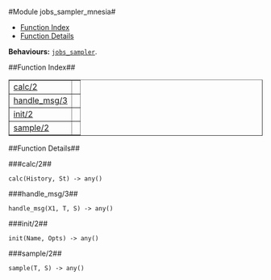 

#Module jobs_sampler_mnesia#
* [Function Index](#index)
* [Function Details](#functions)






__Behaviours:__ [`jobs_sampler`](jobs_sampler.md).<a name="index"></a>

##Function Index##


<table width="100%" border="1" cellspacing="0" cellpadding="2" summary="function index"><tr><td valign="top"><a href="#calc-2">calc/2</a></td><td></td></tr><tr><td valign="top"><a href="#handle_msg-3">handle_msg/3</a></td><td></td></tr><tr><td valign="top"><a href="#init-2">init/2</a></td><td></td></tr><tr><td valign="top"><a href="#sample-2">sample/2</a></td><td></td></tr></table>


<a name="functions"></a>

##Function Details##

<a name="calc-2"></a>

###calc/2##




`calc(History, St) -> any()`

<a name="handle_msg-3"></a>

###handle_msg/3##




`handle_msg(X1, T, S) -> any()`

<a name="init-2"></a>

###init/2##




`init(Name, Opts) -> any()`

<a name="sample-2"></a>

###sample/2##




`sample(T, S) -> any()`

